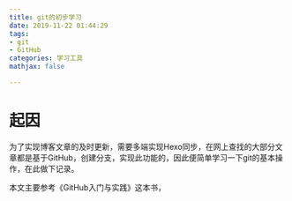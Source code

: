 ```yaml
---
title: git的初步学习
date: 2019-11-22 01:44:29
tags: 
- git
- GitHub
categories: 学习工具
mathjax: false

---
```




# 起因

为了实现博客文章的及时更新，需要多端实现Hexo同步，在网上查找的大部分文章都是基于GitHub，创建分支，实现此功能的，因此便简单学习一下git的基本操作，在此做下记录。

本文主要参考《GitHub入门与实践》这本书，

